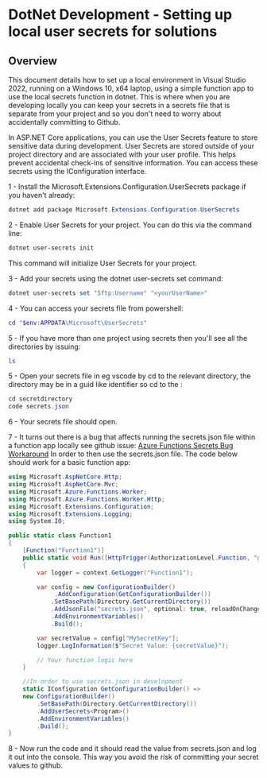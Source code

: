 # DotNet Development - Setting up local user secrets for solutions
## Overview
This document details how to set up a local environment in Visual Studio 2022, running on a Windows 10, x64 laptop, using a simple function app to use the local secrets function in dotnet.  This is where when you are developing locally you can keep your secrets in a secrets file that is separate from your project and so you don't need to worry about accidentally committing to Github.

In ASP.NET Core applications, you can use the User Secrets feature to store sensitive data during development. User Secrets are stored outside of your project directory and are associated with your user profile. This helps prevent accidental check-ins of sensitive information. You can access these secrets using the IConfiguration interface.

1 - Install the Microsoft.Extensions.Configuration.UserSecrets package if you haven't already:
```powershell
dotnet add package Microsoft.Extensions.Configuration.UserSecrets
```

2 - Enable User Secrets for your project. You can do this via the command line:
```powershell
dotnet user-secrets init
```

This command will initialize User Secrets for your project.

3 - Add your secrets using the dotnet user-secrets set command:
```powershell
dotnet user-secrets set "Sftp:Username" "<yourUserName>"
```

4 - You can access your secrets file from powershell:
```powershell
cd "$env:APPDATA\Microsoft\UserSecrets"
```
5 - If you have more than one project using secrets then you'll see all the directories by issuing:
```powershell
ls
```

5 - Open your secrets file in eg vscode by cd to the relevant directory, the directory may be in a guid like identifier so cd to the <guidId>:
```powershell
cd secretdirectory
code secrets.json
```

6 - Your secrets file should open.

7 - It turns out there is a bug that affects running the secrets.json file within a function app locally see github issue: [Azure Functions Secrets Bug Workaround](https://github.com/Azure/azure-functions-core-tools/issues/2413#issuecomment-1260415071)  In order to then use the secrets.json file.  The code below should work for a basic function app:

```c#
using Microsoft.AspNetCore.Http;
using Microsoft.AspNetCore.Mvc;
using Microsoft.Azure.Functions.Worker;
using Microsoft.Azure.Functions.Worker.Http;
using Microsoft.Extensions.Configuration;
using Microsoft.Extensions.Logging;
using System.IO;

public static class Function1
{
    [Function("Function1")]
    public static void Run([HttpTrigger(AuthorizationLevel.Function, "get", "post", Route = null)] HttpRequestData req, FunctionContext context)
    {
        var logger = context.GetLogger("Function1");

        var config = new ConfigurationBuilder()
             .AddConfiguration(GetConfigurationBuilder())
            .SetBasePath(Directory.GetCurrentDirectory())
            .AddJsonFile("secrets.json", optional: true, reloadOnChange: true)
            .AddEnvironmentVariables()
            .Build();

        var secretValue = config["MySecretKey"];
        logger.LogInformation($"Secret Value: {secretValue}");

        // Your function logic here
    }

    //In order to use secrets.json in development
    static IConfiguration GetConfigurationBuilder() =>
    new ConfigurationBuilder()
        .SetBasePath(Directory.GetCurrentDirectory())
        .AddUserSecrets<Program>()
        .AddEnvironmentVariables()
        .Build();
}
```

8 - Now run the code and it should read the value from secrets.json and log it out into the console.  This way you avoid the risk of committing your secret values to github.

